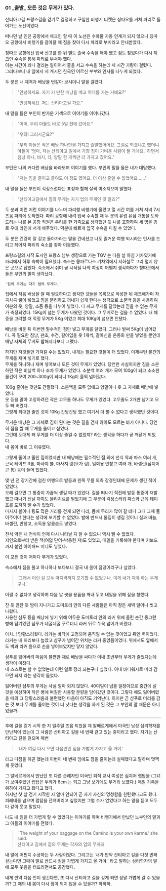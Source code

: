 ### 01 _출발\_ 모든 것은 무게가 있다.


산티아고길 프랑스길을 걷기로 결정하고 구입한 비행기 티켓은 칭따오를 거쳐 파리로 들어가는 노선이었다.

떠나던 날 인천 공항에서 체크인 할 때 이 노선은 수화물 자동 인계가 되지 않으니 
칭따오 공항에서 비행기를 갈아탈 때 짐을 찾아 다시 파리로 부치라고 안내받았다.

칭따오 공항에선 입국 신고를 한 뒤 별도 출국 수속을 해야 했고 짐도 찾았다가 다시 체크인 수속을 통해 파리로 부쳐야 했다.   
이는 시간이 꽤나 걸리는 일이어서 줄을 서고 수속을 하는데 세 시간 가량이 걸렸다.  
그러다보니 내 앞에서 서 계시던 한국인 어르신 부부와 인사를 나누게 되었다.

두 분은 내 체격과 배낭을 번갈아 보시더니 말을 걸었다.

> "안녕하세요. 자기 키 만한 배낭을 메고 어디를 가는 거에요?"

> "안녕하세요. 저는 산티아고길 가요."

내 말을 들은 부인이 반가운 기색으로 이야기를 이어나갔다.

> "어머, 우리 아들도 바로 5일 전에 갔어요."

> "우와! 그러시군요?"

> "우리 아들은 작은 배낭 하나만을 가지고 출발했어어요. 그걸로 되겠냐고 했더니 아들이 '엄마, 저는 산티아고 길에서 가장 짐이 가벼운 사람이 될 거에요.' 하면서 침낭 하나, 바지, 티, 양말 한 개씩만 더 가지고 갔어요."

부인은 나의 커다란 배낭을 바라보며 이야기를 했다. 부인의 말을 들은 내가 대답했다.

> "저는 짐을 줄이고 줄여도 이 정도 였어요. 더 이상 줄일 수 없었어요......"

내 말을 들은 부인이 걱정스럽다는 표정과 함께 살짝 미소지으며 말했다.

> "산티아고길에서 짐의 무게는 자기 업의 무게인 것 알죠?"

두 분과 이런 저런 이야기를 나누며 파리행 비행기에 올랐고 열 시간 여를 거쳐 저녁 7시 즈음 파리에 도착했다. 파리 공항에 내려 입국 수속할 때 두 분의 유럽 유심 개통을 도와드리는 나를 본 공항 직원은 우리를 한 가족으로 생각했던 듯 나를 포함하여 세 명을 경로 우대 라인에 서게 해주었다. 덕분에 빠르게 입국 수속을 마칠 수 있었다.

두 분은 건강히 잘 걷고 돌아가라는 말을 건네셨고 나도 즐거운 여행 되시라는 인사를 드리고 헤어져 파리의 숙소를 찾아 이동했다.

프랑스길의 시작 도시인 프랑스 남부 생장으로 가는 TGV 는 다음 날 아침 기차였기에 파리에서 하루 숙박이 필요했다. 숙소는 몽파르나스 기차역에서 지하철로 그리 멀지 않은 곳으로 잡았다.
숙소에서 쉬며 곧 시작될 나의 여정이 어떨지 생각하다가 칭따오에서 들은 부인의 말이 생각났다.

    '짐의 무게는 자기 업의 무게다.'  

집에서 처음 배낭을 쌀 때 필요하다고 생각한 것들을 목록으로 작성한 뒤 체크해가며 차곡차곡 쌓아 넣었고 짐을 분리하고 꺼내기 쉽게 한다는 생각으로 소분백 등을 사용하여 여분의 옷, 양말, 소품 등을 나누어 넣었다.
다 싸고 무게를 달았는데 믿을 수 없는 무게가 측정되었다. 15Kg이 넘는 무게가 나왔던 것이다. 그 무게로는 걸을 수 없었다.
내 체중을 고려할 때 적정 무게가 5Kg 이었고 최대 10Kg이 넘으면 안됐다.

배낭을 비운 뒤 이번엔 필수적인 짐만 넣고 무게를 달았다. 그러나 벌써 5Kg이 넘어갔다.
꼭 필요한 침낭, 판초, 수건, 갈아입을 옷 1개씩, 갈아신을 운동화 만을 넣었을 뿐인데
배낭 자체의 무게도 합해지다보니 그랬다. 

하지만 저것들만 가져갈 수는 없었다. 내게는 필요한 것들이 더 있었다. 이제부턴 물건의 무게를 재며 넣기로 했다.  
무게를 하나하나 재며 넣어보니 모든 것이 무게가 있었다. 
당연한 사실이지만 짐을 소분하던 작은 비닐백 하나 조차 무게가 있었다. 
소분백 여러 개가 모여 100g이 되고 소소한 물건이 모여 200~300g이 되더니 1Kg이 훌쩍 넘어갔다.

100g 줄이는 것만도 간절했다. 소분백을 모두 없애고 양말이나 옷 그 자체로 배낭에 넣었다.  
옷 등을 말아 고정하려던 작은 고무줄 하나도 무게가 있었다. 
고무줄도 2개만 남기고 모두 빼 버렸다.  
그렇게 최대한 줄인 것이 10Kg 간당간당 했고 여기서 더 뺄 수 없다고 생각했던 것이다.

무거운 배낭은 그 자체로 짐이 된다는 것은 길을 걷지 않아도 모르는 바가 아니다. 당연히 짐을 쌀 때 무게를 줄이고 싶었다.  
그런데 도대체 왜 무게를 더 이상 줄일 수 없었지? 라는 생각을 하다가 곧 깨닫게 되었다.  
내 몸이 바로 그 이유였다.

그렇게 줄이고 줄인 짐이었지만 내 배낭에는 필수적인 짐 외에 
천식 약과 파스 여러 개, 근육 테이프 3롤, 마사지 볼, 마사지 링(요가 링), 
일회용 반창고 여러 개, 바셀린(심지어 큰 통) 등이 들어 있었다.

몇 년 전 장기간에 걸친 여행으로 발등과 왼쪽 무릎 외측 장경인대에 문제가 생긴 적이 있었다.  
오래 걸으면 그 통증이 가끔씩 생길 때가 있었다. 길을 떠나기 직전에 발등 통증이 재발했고 떠나기 전날 까지도 물리치료를 받았기에 
그 부분이 걱정스러워 파스와 근육 테이프를 도저히 뺄 수가 없었다.   
마사지 볼이나 링도 많은 거리를 걷게 되면 다리, 몸에 무리가 많이 갈 테니 
그때 그때 풀어주어야 한다는 생각에 포기할 수 없었다. 발에 반드시 물집이 생길 것이니 실과 바늘, 바셀린, 반창고, 소독용 알콜솜도 넣었다.

천식 약은 내 천식이 언제 다시 나타날 지 알 수 없으니 역시 뺄 수 없었다.  
지인으로부터 받은 책(여덟 단어-박웅현 저)도 있었고, 매일을 기록해야 한다며 키보드 까지 붙인 아이패드 미니도 넣었다.

이 모든 것이 저마다 무게가 있었다.

숙소에서 짐을 풀고 하나하나 보다보니 결국 내 몸이 짐덩어리구나 싶었다.

> '그래서 이런 걸 모두 마지막까지 포기할 수 없었구나. 이게 내가 져야 하는 무게구나.' 

어쩔 수 없다고 생각하며 다음 날 씻을 용품을 꺼내 두고 내일을 위해 잠을 청했다.

잔 듯 안잔 듯 밤이 지나가고 도미토리 안의 다른 사람들은 아직 잠든 새벽 일어나 씻고 나왔다.  
사용한 샴푸 등을 배낭에 넣기 위해 어두운 도미토리 안의 라커 위에 올린 순간 
동그란 병에 담겨있던 샴푸가 데굴데굴 구르더니 라커 뒤로 쑤욱 넘어가 버렸다.

아차..! 당황스러웠다. 라커는 바닥에 고정되어 움직일 수 없는 것이었고 뒤엔 벽이었다.
라커는 내 허리보다 높았고 샴푸가 넘어간 위치는 라커 중앙쯤이었다. 
위에서도 옆에서도 벽과 라커 틈으로 손을 넣어보았지만 닿지 않았다.

샴푸를 잃어버려 마음이 불편한 채로 배낭을 싸다가 이내 초반부터 무게가 줄었다는데 생각이 미쳤다.  
내 스스로는 할 수 없었는데 이런 일로 정리 되는구나 싶었다. 
이내 바디워시로 머리 감으면 되지 라는 생각이 들었다.

잃어버린 샴푸의 무게는 사실 얼마 되지 않았다. 40여일이 넘을 일정이므로 중간에 살 것을 예상하여 작은 병에 며칠만 사용할 분량을 담아갔던 것이다. 그렇다 해도 잃어버렸을 때의 그 당황스러움과 불편했던 마음이 아직도 기억난다.
하지만 곧 샴푸로 머리를 감는 것 보다 무게를 줄이는 것이 더 낫다는 생각을 하게 된 것은 그 부인의 말 때문은 아니었을까.


* * *


후에 길을 걷기 시작 한 지 일주일 즈음 되었을 때 알베르게에서 미국인 남성 심리학자를 만난적이 있는데 
그 사람은 산티아고 길을 네 번째 걷고 있는 중이라고 했다. 자기는 산티아고 길을 걸으며 매번 
>'내가 여길 다시 오면 다음번엔 짐을 가볍게 가지고 올 거야.' 

라고 다짐을 하곤 했는데 이번이 네 번째 임에도 짐을 줄이는데 실패했다고 말하며 멋쩍게 웃었다.

그 알베르게에서 만났던 또 다른 순례자인 미국인 퇴직 교사 여성은 심지어 랩탑을
(그녀가 보여주었던 랩탑은 두께가 6cm 는 되고 그냥 보기에도 무거워 보였다.) 
매일 기록을 위하여 가지고 왔다고 했다.  
하지만 첫 날 걷기 시작한 지 얼마 안되어 곧 자기 자신의 멍청함을 한탄했다고도 했다.  
피레네를 넘으며 랩탑을 던져버리고 싶었지만 그럴 수가 없었다고 하는 말을 듣고 모두 다 같이 웃고 말았다.

나도 내 짐을 더 가볍게 할 수 없었다는 이야기를 하며 비행기에서 만났던 노부인의 말과 그 아들의 이야기를 전했다.

>’ The weight of your baggage on the Camino is your own karma.’ she said.  
> 산티아고 길에서 짐의 무게는 각자의 업의 무게래.

내 말에 어쩐지 수긍하는 두 사람이었다. 그리고는 ’내가 만약 산티아고 길을 다섯 번째 걷는다면 그때야 말로 반드시 짐을 가볍게 가지고 올 거야.’ 라고 말하는 심리학자의 말에 모두 웃음을 터뜨리면서도 공감했다.

내게 만약 다음 번이 생긴다면, 또 다시 산티아고 길을 걷게 되면 정말 가볍게 갈 수 있을까? 그 때의 내 몸이 다시 짐이 되지 않을 수 있을까? 하하하.

